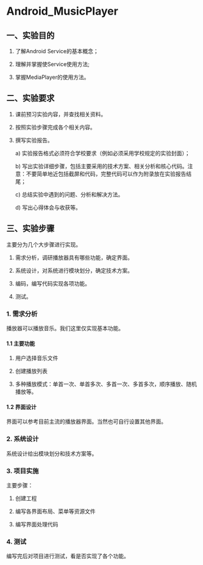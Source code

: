 # Android_MusicPlayer

## 一、实验目的

1. 了解Android Service的基本概念；

2. 理解并掌握使Service使用方法;

3. 掌握MediaPlayer的使用方法。

## 二、实验要求

1. 课前预习实验内容，并查找相关资料。

2. 按照实验步骤完成各个相关内容。

3. 撰写实验报告。

   a) 实验报告格式必须符合学校要求（例如必须采用学校规定的实验封面）；

   b) 写出实验详细步骤，包括主要采用的技术方案、相关分析和核心代码。注意：不要简单地近包括截屏和代码，完整代码可以作为附录放在实验报告结尾；

   c) 总结实验中遇到的问题、分析和解决方法。

   d) 写出心得体会与收获等。

## 三、实验步骤

主要分为几个大步骤进行实现。

1. 需求分析，调研播放器具有哪些功能，确定界面。

2. 系统设计，对系统进行模块划分，确定技术方案。

3. 编码，编写代码实现各项功能。

4. 测试。

### 1. 需求分析

播放器可以播放音乐。我们这里仅实现基本功能。

#### 1.1 主要功能

1. 用户选择音乐文件

2. 创建播放列表

3. 多种播放模式：单首一次、单首多次、多首一次、多首多次，顺序播放、随机播放等。

#### 1.2 界面设计

界面可以参考目前主流的播放器界面。当然也可自行设置其他界面。

### 2. 系统设计

系统设计给出模块划分和技术方案等。

### 3. 项目实施

主要步骤：

1. 创建工程

2. 编写各界面布局、菜单等资源文件

3. 编写界面处理代码

### 4. 测试

编写完后对项目进行测试，看是否实现了各个功能。